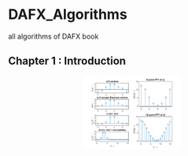 # DAFX_Algorithms
all algorithms of DAFX book

## Chapter 1 : Introduction

<p align="center"><img src="Chapter1-Introduction/img/M15.png" width="200" /></p>
